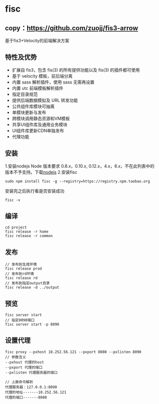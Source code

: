 # fisc
## copy：https://github.com/zuojj/fis3-arrow
基于fis3+Velocity的前端解决方案

## 特性及优势
* 扩展自 fis3，包含 fis(3) 的所有提供功能以及 fis(3) 的插件都可使用
* 基于 velocity 模板，前后端分离
* 内置 sass 解析插件，使用 sass 无需再设置
* 内置 utc 前端模板解析插件
* 指定目录规范
* 提供后端数据模拟及 URL 转发功能
* 公共组件库模块可抽离
* 单模块更新与发布
* 跨模块调用静态资源和VM模板
* 共享UI组件库及通用业务模块
* UI组件库更新CDN单独发布
* 代理功能

## 安装
1.安装nodejs
Node 版本要求 0.8.x，0.10.x, 0.12.x，4.x，6.x，不在此列表中的版本不予支持。下载[nodejs](http://www.nodejs.org/)
2.安装fisc
```
sudo npm install fisc -g --registry=https://registry.npm.taobao.org
```
安装完之后执行看是否安装成功
```
fisc -v
```

## 编译
```
cd project
fisc release -r home
fisc release -r common
```

## 发布
```
// 发布到生成环境
fisc release prod
// 发布到rd环境
fisc release rd
// 发布到指定output目录
fisc release -d ../output
```

## 预览
```
fisc server start
// 指定8090端口
fisc server start -p 8090
```

## 设置代理
```
fisc proxy --pxhost 10.252.56.121 --pxport 8080 --pxlisten 8090
// 参数含义
--pxhost 代理的host
--pxport 代理的端口
--pxlisten 代理服务器的端口

// 上面命令解析
代理服务器：127.0.0.1:8090
代理的地址-------10.252.56.121
代理的端口-------8080
```
